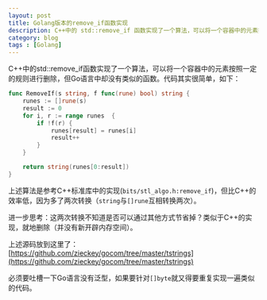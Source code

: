 ```yaml
---
layout: post
title: Golang版本的remove_if函数实现
description: C++中的 std::remove_if 函数实现了一个算法，可以将一个容器中的元素按照一定的规则进行删除，但Go语言中却没有类似的函数。
category: blog
tags : [Golang]
---
```


C++中的std::remove_if函数实现了一个算法，可以将一个容器中的元素按照一定的规则进行删除，但Go语言中却没有类似的函数。代码其实很简单，如下：

```go
func RemoveIf(s string, f func(rune) bool) string {
	runes := []rune(s)
	result := 0
	for i, r := range runes  {
		if !f(r) {
			runes[result] = runes[i]
			result++
		}
	}

	return string(runes[0:result])
}
```

上述算法是参考C++标准库中的实现(`bits/stl_algo.h:remove_if`)，但比C++的效率低，因为多了两次转换（`string`与`[]rune`互相转换两次）。

进一步思考：这两次转换不知道是否可以通过其他方式节省掉？类似于C++的实现，就地删除（并没有新开辟内存空间）。

上述源码放到这里了： [https://github.com/zieckey/gocom/tree/master/tstrings](https://github.com/zieckey/gocom/tree/master/tstrings)

必须要吐槽一下Go语言没有泛型，如果要针对`[]byte`就又得要重复实现一遍类似的代码。







